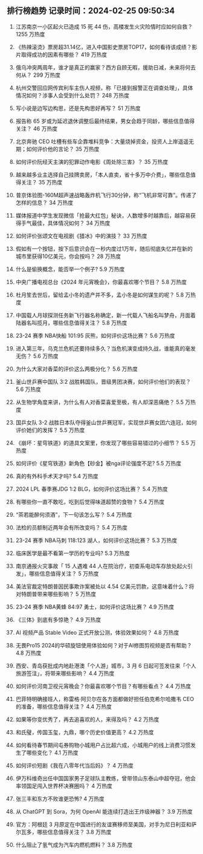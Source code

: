 
## 排行榜趋势 记录时间：2024-02-25 09:50:34
  
  1. 江苏南京一小区起火已造成 15 死 44 伤，高楼发生火灾险情时应如何自救？ 1255 万热度
    
  2. 《热辣滚烫》票房超31.14亿，进入中国影史票房TOP17，如何看待该成绩？影片取得成功的因素有哪些？ 419 万热度
    
  3. 俄乌冲突两周年，谁才是真正的赢家？西方自顾无暇，援助日减，未来将何去何从？ 299 万热度
    
  4. 杭州交警回应网传宾利车主伤人视频，称「已接到报警正在调查处理」，具体情况如何？涉事人会受到什么处罚？ 248 万热度
    
  5. 写小说是边写边构思，还是先构思好再写？ 51 万热度
    
  6. 报告称 65 岁或为延迟退休调整后最终结果，男女会趋于同龄，哪些信息值得关注？ 46 万热度
    
  7. 北京奔驰 CEO 吐槽有些车企靠堆料竞争：大量烧掉资金，投资人上岸遥遥无期；如何评价他的言论？ 35 万热度
    
  8. 如何评价阮经天主演的犯罪动作电影《周处除三害》？ 35 万热度
    
  9. 越来越多业主选择自己挂牌卖房，「本人直卖，省十多万中介费」，哪些信息值得关注？ 35 万热度
    
  10. 普京体验图-160M超声速战略轰炸机飞行30分钟，称“飞机非常可靠”。传递了怎样的信息？ 34 万热度
    
  11. 媒体报道中学生发现微信「抢最大红包」秘诀，人数增多时越靠后，越容易获得手气最佳，具体情况如何？ 34 万热度
    
  12. 如何评价张颂文在电视剧《猎冰》中的演技？ 33 万热度
    
  13. 假如有一个按钮，按下后意识会在一秒内度过1万年，随后彻底失忆并在新的城市里获得10亿美元，你会按吗？ 28 万热度
    
  14. 什么是偷换概念，能否举一个例子? 5.9 万热度
    
  15. 中央广播电视总台《2024 年元宵晚会》，你最喜欢哪个节目？ 5.8 万热度
    
  16. 杜月笙去世后，留给孟小冬的遗产并不多，孟小冬是如何谋生的呢？ 5.8 万热度
    
  17. 中国载人月球探测任务新飞行器名称确定，新一代载人飞船名叫梦舟，月面着陆器名叫揽月，哪些信息值得关注？ 5.8 万热度
    
  18. 23-24 赛季 NBA快船 101:95 灰熊，如何评价这场比赛？ 5.6 万热度
    
  19. 进入第三年，乌克兰危机还要持续多久？当危机演变成持久战，谁能真的毫发无伤？ 5.6 万热度
    
  20. 为什么大家对香菜的评价这么两极分化？ 5.6 万热度
    
  21. 釜山世乒赛中国队 3:2 战胜韩国队，晋级男团决赛，如何评价他们的表现？ 5.6 万热度
    
  22. 从生物学角度来讲，为什么有人对香菜喜爱至极，有人却深恶痛绝？ 5.5 万热度
    
  23. 国乒女队 3-2 战胜日本队夺得釜山世乒赛冠军，实现世乒赛女团六连冠，如何评价她们的发挥？ 5.5 万热度
    
  24. 《崩坏：星穹铁道》的道具文案里，你发现了哪些容易错过的小细节？ 5.5 万热度
    
  25. 如何评价《星穹铁道》新角色【砂金】被nga评论强度不足? 5.5 万热度
    
  26. 真的有外科手术天才吗? 5.4 万热度
    
  27. 2024 LPL 春季赛JDG 1:2 BLG，如何评价这场比赛？ 5.4 万热度
    
  28. 有哪些你一直不敢吃，吃到后觉得味道超赞的食物？ 5.4 万热度
    
  29. “茶若能醉何须酒”，下一句该怎么写？ 5.4 万热度
    
  30. 法检的员额制近两年会有所改变吗？ 5.4 万热度
    
  31. 23-24 赛季 NBA马刺 118:123 湖人，如何评价这场比赛？ 5.3 万热度
    
  32. 临床医学是最不看第一学历的专业吗? 5.3 万热度
    
  33. 南京通报火灾事故「 15 人遇难 44 人在院治疗，初查系电动车存放处起火引发」，哪些信息值得关注？ 5 万热度
    
  34. 美法官裁定特朗普因民事欺诈案被处以 4.54 亿美元罚款，这意味着什么？将对特朗普带来哪些影响？ 5 万热度
    
  35. 23-24 赛季 NBA黄蜂 84:97 勇士，如何评价这场比赛？ 4.9 万热度
    
  36. 《三体》到底有多惊艳？ 4.9 万热度
    
  37. AI 视频产品 Stable Video 正式开放公测，体验效果如何？ 4.8 万热度
    
  38. 无畏Pro15 2024的华硕旋钮使用体验如何？对于AI修图剪视频是否有帮助？ 4.8 万热度
    
  39. 西安、青岛获批成内地赴港澳「个人游」城市，3 月 6 日起可签发往来「个人旅游签注」，将带来哪些影响？ 4.4 万热度
    
  40. 如何评价河南卫视元宵晚会？你最喜欢哪个节目？有哪些看点？ 4.4 万热度
    
  41. 巴菲特明确接班人，称雷格·阿贝尔在各方面都做好担任伯克希尔哈撒韦 CEO 的准备，哪些信息值得关注？ 4.4 万热度
    
  42. 如果等你变优秀了，再去追喜欢的人，来得及吗？ 4.2 万热度
    
  43. 和氏璧，传国玉玺，九鼎，哪个历史价值更高？ 4.2 万热度
    
  44. 如何看待春节期间屯券购物小城用户占比超六成，小城用户的线上消费习惯发生了哪些变化？ 4.1 万热度
    
  45. 如何评价短剧《我在八零年代当后妈》？ 4 万热度
    
  46. 伊万科维奇出任中国国家男子足球队主教练，曾带领山东泰山中超夺冠，他会率领国足闯入世界杯决赛圈吗？ 4 万热度
    
  47. 张三丰和东方不败谁更恐怖? 4 万热度
    
  48. 从 ChatGPT 到 Sora，为何 OpenAI 能连续打造出王炸级神器？ 3.9 万热度
    
  49. 官方：阿根廷 3 月原定在中国进行的友谊赛移师至美国，对手为尼日利亚和萨尔瓦多，哪些信息值得关注？ 3.8 万热度
    
  50. 什么阻止了氢气成为汽车内燃机燃料？ 3.8 万热度
    